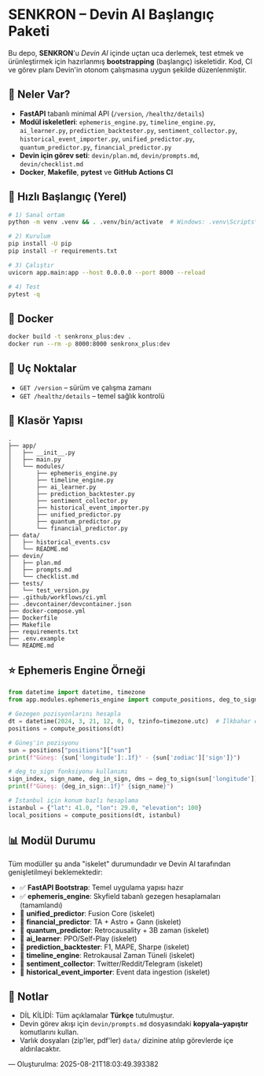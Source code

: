 # SENKRON – Devin AI Başlangıç Paketi

Bu depo, **SENKRON**'u *Devin AI* içinde uçtan uca derlemek, test etmek ve ürünleştirmek için
hazırlanmış **bootstrapping** (başlangıç) iskeletidir. Kod, CI ve görev planı Devin'in
otonom çalışmasına uygun şekilde düzenlenmiştir.

## 🚀 Neler Var?
- **FastAPI** tabanlı minimal API (`/version`, `/healthz/details`)
- **Modül iskeletleri**: `ephemeris_engine.py`, `timeline_engine.py`, `ai_learner.py`,
  `prediction_backtester.py`, `sentiment_collector.py`, `historical_event_importer.py`,
  `unified_predictor.py`, `quantum_predictor.py`, `financial_predictor.py`
- **Devin için görev seti**: `devin/plan.md`, `devin/prompts.md`, `devin/checklist.md`
- **Docker**, **Makefile**, **pytest** ve **GitHub Actions CI**

## 🧭 Hızlı Başlangıç (Yerel)
```bash
# 1) Sanal ortam
python -m venv .venv && . .venv/bin/activate  # Windows: .venv\Scripts\activate

# 2) Kurulum
pip install -U pip
pip install -r requirements.txt

# 3) Çalıştır
uvicorn app.main:app --host 0.0.0.0 --port 8000 --reload

# 4) Test
pytest -q
```

## 🐳 Docker
```bash
docker build -t senkronx_plus:dev .
docker run --rm -p 8000:8000 senkronx_plus:dev
```

## 🧪 Uç Noktalar
- `GET /version` – sürüm ve çalışma zamanı
- `GET /healthz/details` – temel sağlık kontrolü

## 📁 Klasör Yapısı
```
.
├── app/
│   ├── __init__.py
│   ├── main.py
│   └── modules/
│       ├── ephemeris_engine.py
│       ├── timeline_engine.py
│       ├── ai_learner.py
│       ├── prediction_backtester.py
│       ├── sentiment_collector.py
│       ├── historical_event_importer.py
│       ├── unified_predictor.py
│       ├── quantum_predictor.py
│       └── financial_predictor.py
├── data/
│   ├── historical_events.csv
│   └── README.md
├── devin/
│   ├── plan.md
│   ├── prompts.md
│   └── checklist.md
├── tests/
│   └── test_version.py
├── .github/workflows/ci.yml
├── .devcontainer/devcontainer.json
├── docker-compose.yml
├── Dockerfile
├── Makefile
├── requirements.txt
├── .env.example
└── README.md
```

## ⭐ Ephemeris Engine Örneği

```python
from datetime import datetime, timezone
from app.modules.ephemeris_engine import compute_positions, deg_to_sign

# Gezegen pozisyonlarını hesapla
dt = datetime(2024, 3, 21, 12, 0, 0, tzinfo=timezone.utc)  # İlkbahar ekinoksu
positions = compute_positions(dt)

# Güneş'in pozisyonu
sun = positions["positions"]["sun"]
print(f"Güneş: {sun['longitude']:.1f}° - {sun['zodiac']['sign']}")

# deg_to_sign fonksiyonu kullanımı
sign_index, sign_name, deg_in_sign, dms = deg_to_sign(sun['longitude'])
print(f"Güneş: {deg_in_sign:.1f}° {sign_name}")

# İstanbul için konum bazlı hesaplama
istanbul = {"lat": 41.0, "lon": 29.0, "elevation": 100}
local_positions = compute_positions(dt, istanbul)
```

## 📊 Modül Durumu

Tüm modüller şu anda "iskelet" durumundadır ve Devin AI tarafından genişletilmeyi beklemektedir:

- ✅ **FastAPI Bootstrap**: Temel uygulama yapısı hazır
- ✅ **ephemeris_engine**: Skyfield tabanlı gezegen hesaplamaları (tamamlandı)
- 🔄 **unified_predictor**: Fusion Core (iskelet)
- 🔄 **financial_predictor**: TA + Astro + Gann (iskelet)
- 🔄 **quantum_predictor**: Retrocausality + 3B zaman (iskelet)
- 🔄 **ai_learner**: PPO/Self-Play (iskelet)
- 🔄 **prediction_backtester**: F1, MAPE, Sharpe (iskelet)
- 🔄 **timeline_engine**: Retrokausal Zaman Tüneli (iskelet)
- 🔄 **sentiment_collector**: Twitter/Reddit/Telegram (iskelet)
- 🔄 **historical_event_importer**: Event data ingestion (iskelet)

## 🧩 Notlar
- DİL KİLİDİ: Tüm açıklamalar **Türkçe** tutulmuştur.
- Devin görev akışı için `devin/prompts.md` dosyasındaki **kopyala–yapıştır** komutlarını kullan.
- Varlık dosyaları (zip'ler, pdf'ler) `data/` dizinine atılıp görevlerde içe aldırılacaktır.

— Oluşturulma: 2025-08-21T18:03:49.393382
